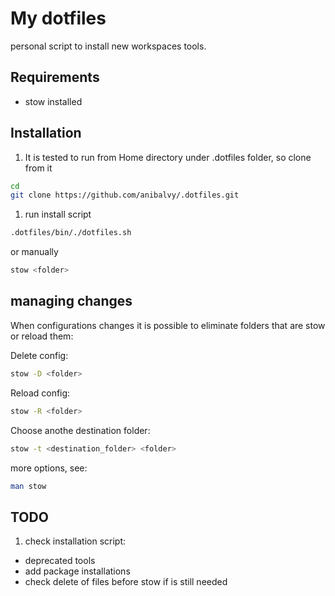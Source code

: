 # My dotfiles

personal script to install new workspaces tools.


## Requirements
- stow installed

## Installation 

1. It is tested to run from Home directory under .dotfiles folder, so clone from it

```sh
cd
git clone https://github.com/anibalvy/.dotfiles.git
```

1. run install script

```sh
.dotfiles/bin/./dotfiles.sh
```

or manually

```sh
stow <folder>
```

## managing changes

When configurations changes it is possible to eliminate folders that are stow or reload them:

Delete config:
```sh
stow -D <folder>
```

Reload config:
```sh
stow -R <folder>
```

Choose anothe destination folder:
```sh
stow -t <destination_folder> <folder>
```

more options, see:

```sh
man stow
```

## TODO

1. check installation script:
- deprecated tools
- add package installations
- check delete of files before stow if is still needed








